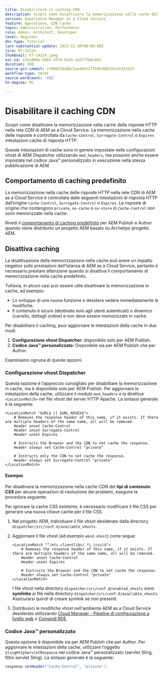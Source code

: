 ```yaml
---
title: Disabilitare il caching CDN
description: Scopri come disattivare la memorizzazione nella cache delle risposte HTTP nella rete CDN di AEM as a Cloud Service.
version: Experience Manager as a Cloud Service
feature: Operations, CDN Cache
topic: Administration, Performance
role: Admin, Architect, Developer
level: Beginner
doc-type: Tutorial
last-substantial-update: 2023-11-30T00:00:00Z
jira: KT-14224
thumbnail: KT-14224.jpeg
exl-id: 22b1869e-5bb5-437d-9cb5-2d27f704c052
duration: 100
source-git-commit: cf006f24abbc5aa4b91277b91d68538c41d33e15
workflow-type: tm+mt
source-wordcount: '432'
ht-degree: 0%

---
```


# Disabilitare il caching CDN

Scopri come disattivare la memorizzazione nella cache delle risposte HTTP nella rete CDN di AEM as a Cloud Service. La memorizzazione nella cache delle risposte è controllata da `Cache-Control`, `Surrogate-Control` o `Expires` intestazioni cache di risposta HTTP.

Queste intestazioni di cache sono in genere impostate nelle configurazioni vhost di AEM Dispatcher utilizzando `mod_headers`, ma possono anche essere impostate nel codice Java™ personalizzato in esecuzione nella stessa pubblicazione di AEM.

## Comportamento di caching predefinito

La memorizzazione nella cache delle risposte HTTP nella rete CDN di AEM as a Cloud Service è controllata dalle seguenti intestazioni di risposta HTTP dall’origine `Cache-Control`, `Surrogate-Control` o `Expires`.  Le risposte di origine che contengono `private`, `no-cache` o `no-store` in `Cache-Control` non sono memorizzate nella cache.

Rivedi il [comportamento di caching predefinito](./enable-caching.md#default-caching-behavior) per AEM Publish e Author quando viene distribuito un progetto AEM basato su Archetipo progetto AEM.


## Disattiva caching

La disattivazione della memorizzazione nella cache può avere un impatto negativo sulle prestazioni dell’istanza di AEM as a Cloud Service, pertanto è necessario prestare attenzione quando si disattiva il comportamento di memorizzazione nella cache predefinito.

Tuttavia, in alcuni casi può essere utile disattivare la memorizzazione in cache, ad esempio:

- Lo sviluppo di una nuova funzione e desidera vedere immediatamente le modifiche.
- Il contenuto è sicuro (destinato solo agli utenti autenticati) o dinamico (carrello, dettagli ordine) e non deve essere memorizzato in cache.

Per disabilitare il caching, puoi aggiornare le intestazioni della cache in due modi.

1. **Configurazione vhost Dispatcher:** disponibile solo per AEM Publish.
1. **Codice Java™ personalizzato:** Disponibile sia per AEM Publish che per Author.

Esaminiamo ognuna di queste opzioni.

### Configurazione vhost Dispatcher

Questa opzione è l’approccio consigliato per disabilitare la memorizzazione in cache, ma è disponibile solo per AEM Publish. Per aggiornare le intestazioni della cache, utilizzare il modulo `mod_headers` e la direttiva `<LocationMatch>` nel file vhost del server HTTP Apache. La sintassi generale è la seguente:

```
<LocationMatch "$URL$ || $URL_REGEX$">
    # Removes the response header of this name, if it exists. If there are multiple headers of the same name, all will be removed.
    Header unset Cache-Control
    Header unset Surrogate-Control
    Header unset Expires

    # Instructs the Browser and the CDN to not cache the response.
    Header always set Cache-Control "private"

    # Instructs only the CDN to not cache the response.
    Header always set Surrogate-Control "private"
</LocationMatch>
```

#### Esempio

Per disattivare la memorizzazione nella cache CDN dei **tipi di contenuto CSS** per alcune operazioni di risoluzione dei problemi, eseguire la procedura seguente.

Per ignorare la cache CSS esistente, è necessario modificare il file CSS per generare una nuova chiave cache per il file CSS.

1. Nel progetto AEM, individuare il file vhsot desiderato dalla directory `dispatcher/src/conf.d/available_vhosts`.
1. Aggiornare il file vhost (ad esempio `wknd.vhost`) come segue:

   ```
   <LocationMatch "^/etc.clientlibs/.*\.(css)$">
       # Removes the response header of this name, if it exists. If there are multiple headers of the same name, all will be removed.
       Header unset Cache-Control
       Header unset Expires
   
       # Instructs the Browser and the CDN to not cache the response.
       Header always set Cache-Control "private"
   </LocationMatch>
   ```

   I file vhost nella directory `dispatcher/src/conf.d/enabled_vhosts` sono **symlinks** ai file nella directory `dispatcher/src/conf.d/available_vhosts`. Assicurarsi quindi di creare symlink se non presenti.
1. Distribuisci le modifiche vhost nell&#39;ambiente AEM as a Cloud Service desiderato utilizzando [Cloud Manager - Pipeline di configurazione a livello web](https://experienceleague.adobe.com/docs/experience-manager-cloud-service/content/implementing/using-cloud-manager/cicd-pipelines/introduction-ci-cd-pipelines.html?#web-tier-config-pipelines) o [Comandi RDE](https://experienceleague.adobe.com/docs/experience-manager-learn/cloud-service/developing/rde/how-to-use.html?lang=en#deploy-apache-or-dispatcher-configuration).

### Codice Java™ personalizzato

Questa opzione è disponibile sia per AEM Publish che per Author. Per aggiornare le intestazioni della cache, utilizzare l&#39;oggetto `SlingHttpServletResponse` nel codice Java™ personalizzato (servlet Sling, filtro servlet Sling). La sintassi generale è la seguente:

```java
response.setHeader("Cache-Control", "private");
```
